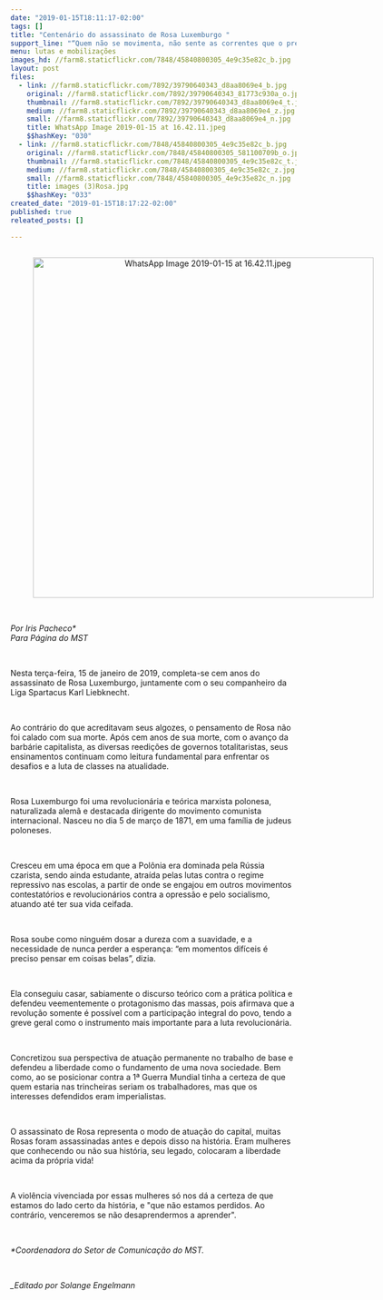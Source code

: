 ```yaml
---
date: "2019-01-15T18:11:17-02:00"
tags: []
title: "Centenário do assassinato de Rosa Luxemburgo "
support_line: "“Quem não se movimenta, não sente as correntes que o prendem” (Rosa Luxemburgo)"
menu: lutas e mobilizações
images_hd: //farm8.staticflickr.com/7848/45840800305_4e9c35e82c_b.jpg
layout: post
files:
  - link: //farm8.staticflickr.com/7892/39790640343_d8aa8069e4_b.jpg
    original: //farm8.staticflickr.com/7892/39790640343_81773c930a_o.jpg
    thumbnail: //farm8.staticflickr.com/7892/39790640343_d8aa8069e4_t.jpg
    medium: //farm8.staticflickr.com/7892/39790640343_d8aa8069e4_z.jpg
    small: //farm8.staticflickr.com/7892/39790640343_d8aa8069e4_n.jpg
    title: WhatsApp Image 2019-01-15 at 16.42.11.jpeg
    $$hashKey: "030"
  - link: //farm8.staticflickr.com/7848/45840800305_4e9c35e82c_b.jpg
    original: //farm8.staticflickr.com/7848/45840800305_581100709b_o.jpg
    thumbnail: //farm8.staticflickr.com/7848/45840800305_4e9c35e82c_t.jpg
    medium: //farm8.staticflickr.com/7848/45840800305_4e9c35e82c_z.jpg
    small: //farm8.staticflickr.com/7848/45840800305_4e9c35e82c_n.jpg
    title: images (3)Rosa.jpg
    $$hashKey: "033"
created_date: "2019-01-15T18:17:22-02:00"
published: true
releated_posts: []

---
```

<div style="text-align:center">
<figure class="image" style="display:inline-block"><img alt="WhatsApp Image 2019-01-15 at 16.42.11.jpeg" height="600" src="//farm8.staticflickr.com/7892/39790640343_d8aa8069e4_b.jpg" width="600" />
<figcaption></figcaption>
</figure>
</div>

<p><br />
<em>Por Iris Pacheco*<br />
Para P&aacute;gina do MST</em></p>

<p>&nbsp;</p>

<p>Nesta ter&ccedil;a-feira, 15 de janeiro de 2019, completa-se cem anos do assassinato de Rosa Luxemburgo, juntamente com o seu companheiro da Liga Spartacus Karl Liebknecht.&nbsp;</p>

<p>&nbsp;</p>

<p>Ao contr&aacute;rio do que acreditavam seus algozes, o pensamento de Rosa n&atilde;o foi calado com sua morte. Ap&oacute;s cem anos de sua morte, com o avan&ccedil;o da barb&aacute;rie capitalista, as diversas reedi&ccedil;&otilde;es de governos totalitaristas, seus ensinamentos continuam como leitura fundamental para enfrentar os desafios e a luta de classes na atualidade.</p>

<p>&nbsp;</p>

<p>Rosa Luxemburgo foi uma revolucion&aacute;ria e te&oacute;rica marxista polonesa, naturalizada alem&atilde; e destacada dirigente do movimento comunista internacional. Nasceu no dia 5 de mar&ccedil;o de 1871, em uma fam&iacute;lia de judeus poloneses.&nbsp;</p>

<p>&nbsp;</p>

<p>Cresceu em uma &eacute;poca em que a Pol&ocirc;nia era dominada pela R&uacute;ssia czarista, sendo ainda estudante, atra&iacute;da pelas lutas contra o regime repressivo nas escolas, a partir de onde se engajou em outros movimentos contestat&oacute;rios e revolucion&aacute;rios contra a opress&atilde;o e pelo socialismo, atuando at&eacute; ter sua vida ceifada.</p>

<p>&nbsp;</p>

<p>Rosa soube como ningu&eacute;m dosar a dureza com a suavidade, e a necessidade de nunca perder a esperan&ccedil;a: &ldquo;em momentos dif&iacute;ceis &eacute; preciso pensar em coisas belas&rdquo;, dizia.&nbsp;</p>

<p>&nbsp;</p>

<p>Ela conseguiu casar, sabiamente o discurso te&oacute;rico com a pr&aacute;tica pol&iacute;tica e defendeu veementemente o protagonismo das massas, pois afirmava que a revolu&ccedil;&atilde;o somente &eacute; poss&iacute;vel com a participa&ccedil;&atilde;o integral do povo, tendo a greve geral como o instrumento mais importante para a luta revolucion&aacute;ria.&nbsp;</p>

<p>&nbsp;</p>

<p>Concretizou sua perspectiva de atua&ccedil;&atilde;o permanente no trabalho de base e defendeu a liberdade como o fundamento de uma nova sociedade. Bem como, ao se posicionar contra a 1&ordf; Guerra Mundial tinha a certeza de que quem estaria nas trincheiras seriam os trabalhadores, mas que os interesses defendidos eram imperialistas.</p>

<p>&nbsp;</p>

<p>O assassinato de Rosa representa o modo de atua&ccedil;&atilde;o do capital, muitas Rosas foram assassinadas antes e depois disso na hist&oacute;ria. Eram mulheres que conhecendo ou n&atilde;o sua hist&oacute;ria, seu legado, colocaram a liberdade acima da pr&oacute;pria vida!</p>

<p>&nbsp;</p>

<p>A viol&ecirc;ncia vivenciada por essas mulheres s&oacute; nos d&aacute; a certeza de que estamos do lado certo da hist&oacute;ria, e &quot;que n&atilde;o estamos perdidos. Ao contr&aacute;rio, venceremos se n&atilde;o desaprendermos a aprender&quot;.</p>

<p>&nbsp;</p>

<p><em>*Coordenadora do Setor de Comunica&ccedil;&atilde;o do MST.</em></p>

<p>&nbsp;</p>

<p><em>_Editado por Solange Engelmann</em></p>
